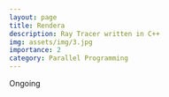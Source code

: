 ```yaml
---
layout: page
title: Rendera
description: Ray Tracer written in C++
img: assets/img/3.jpg
importance: 2
category: Parallel Programming
---
```


Ongoing